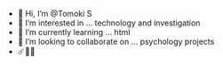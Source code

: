 - 👋 Hi, I’m @Tomoki S
- 👀 I’m interested in ... technology and investigation
- 🌱 I’m currently learning ... html
- 💞️ I’m looking to collaborate on ... psychology projects
- ☄️📖🧠

<!---
reddsky51/reddsky51 is a ✨ special ✨ repository because its `README.md` (this file) appears on your GitHub profile.
You can click the Preview link to take a look at your changes.
--->
